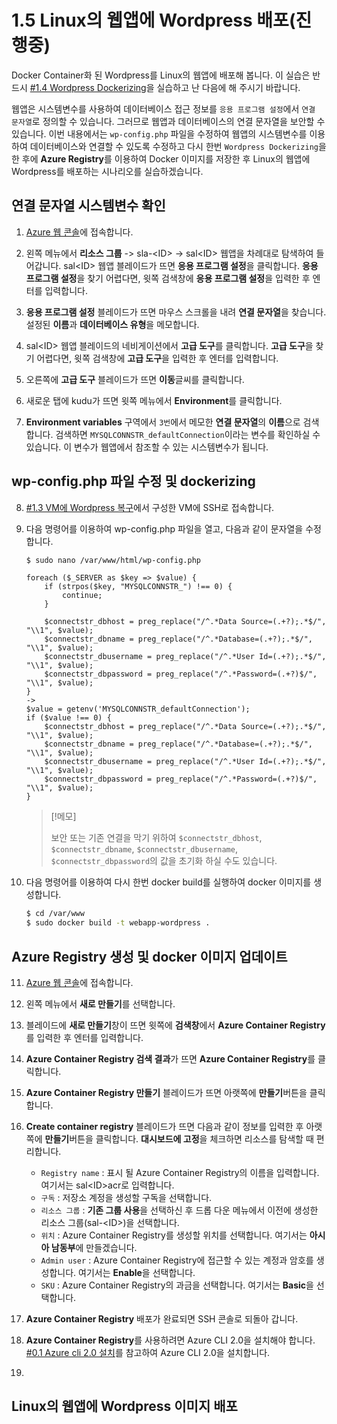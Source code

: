 # 1.5 Linux의 웹앱에 Wordpress 배포(진행중)
Docker Container화 된 Wordpress를 Linux의 웹앱에 배포해 봅니다. 이 실습은 반드시 [#1.4 Wordpress Dockerizing](https://github.com/krazure/hands-on-lab/blob/master/SAL%201711%20Azure%20%EC%9B%B9%EC%95%B1%EA%B3%BC%20%EB%84%A4%ED%8A%B8%EC%9B%8C%ED%81%AC%20%EB%94%94%EC%9E%90%EC%9D%B8%2C%20%EA%B7%B8%EB%A6%AC%EA%B3%A0%20%EB%A6%AC%EB%88%85%EC%8A%A4/1.4%20Wordpress%20Dockerizing.md)을 실습하고 난 다음에 해 주시기 바랍니다.

웹앱은 시스템변수를 사용하여 데이터베이스 접근 정보를 `응용 프로그램 설정`에서 `연결 문자열`로 정의할 수 있습니다. 그러므로 웹앱과 데이터베이스의 연결 문자열을 보안할 수 있습니다. 이번 내용에서는 `wp-config.php` 파일을 수정하여 웹앱의 시스템변수를 이용하여 데이터베이스와 연결할 수 있도록 수정하고 다시 한번 `Wordpress Dockerizing`을 한 후에 **Azure Registry**를 이용하여 Docker 이미지를 저장한 후 Linux의 웹앱에 Wordpress를 배포하는 시나리오를 실습하겠습니다.

## 연결 문자열 시스템변수 확인
1. [Azure 웹 콘솔](https://portal.azure.com)에 접속합니다.

2. 왼쪽 메뉴에서 **리소스 그룹** -> sla-&lt;ID&gt; -> sal&lt;ID&gt; 웹앱을 차례대로 탐색하여 들어갑니다. sal&lt;ID&gt; 웹앱 블레이드가 뜨면 **응용 프로그램 설정**을 클릭합니다. **응용 프로그램 설정**을 찾기 어렵다면, 윗쪽 검색창에 **응용 프로그램 설정**을 입력한 후 엔터를 입력합니다.

3. **응용 프로그램 설정** 블레이드가 뜨면 마우스 스크롤을 내려 **연결 문자열**을 찾습니다. 설정된 **이름**과 **데이터베이스 유형**을 메모합니다.

4. sal&lt;ID&gt; 웹앱 블레이드의 네비게이션에서 **고급 도구**를 클릭합니다. **고급 도구**을 찾기 어렵다면, 윗쪽 검색창에 **고급 도구**을 입력한 후 엔터를 입력합니다.

5. 오른쪽에 **고급 도구** 블레이드가 뜨면 **이동**글씨를 클릭합니다.

6. 새로운 탭에 kudu가 뜨면 윗쪽 메뉴에서 **Environment**를 클릭합니다.

7. **Environment variables** 구역에서 `3번`에서 메모한 **연결 문자열**의 **이름**으로 검색합니다. 검색하면 `MYSQLCONNSTR_defaultConnection`이라는 변수를 확인하실 수 있습니다. 이 변수가 웹앱에서 참조할 수 있는 시스템변수가 됩니다.

## wp-config.php 파일 수정 및 dockerizing
8. [#1.3 VM에 Wordpress 복구](https://github.com/krazure/hands-on-lab/blob/master/SAL%201711%20Azure%20%EC%9B%B9%EC%95%B1%EA%B3%BC%20%EB%84%A4%ED%8A%B8%EC%9B%8C%ED%81%AC%20%EB%94%94%EC%9E%90%EC%9D%B8%2C%20%EA%B7%B8%EB%A6%AC%EA%B3%A0%20%EB%A6%AC%EB%88%85%EC%8A%A4/1.4%20Wordpress%20Dockerizing.md)에서 구성한 VM에 SSH로 접속합니다.

9. 다음 명령어를 이용하여 wp-config.php 파일을 열고, 다음과 같이 문자열을 수정합니다.
    ```Bash
    $ sudo nano /var/www/html/wp-config.php
    ```

    ```wp-config.php
    foreach ($_SERVER as $key => $value) {
        if (strpos($key, "MYSQLCONNSTR_") !== 0) {
            continue;
        }

        $connectstr_dbhost = preg_replace("/^.*Data Source=(.+?);.*$/", "\\1", $value);
        $connectstr_dbname = preg_replace("/^.*Database=(.+?);.*$/", "\\1", $value);
        $connectstr_dbusername = preg_replace("/^.*User Id=(.+?);.*$/", "\\1", $value);
        $connectstr_dbpassword = preg_replace("/^.*Password=(.+?)$/", "\\1", $value);
    }
    ->
    $value = getenv('MYSQLCONNSTR_defaultConnection');
    if ($value !== 0) {
        $connectstr_dbhost = preg_replace("/^.*Data Source=(.+?);.*$/", "\\1", $value);
        $connectstr_dbname = preg_replace("/^.*Database=(.+?);.*$/", "\\1", $value);
        $connectstr_dbusername = preg_replace("/^.*User Id=(.+?);.*$/", "\\1", $value);
        $connectstr_dbpassword = preg_replace("/^.*Password=(.+?)$/", "\\1", $value);
    }
    ```

    > [!메모]
    >
    > 보안 또는 기존 연결을 막기 위하여 `$connectstr_dbhost`, `$connectstr_dbname`, `$connectstr_dbusername`, `$connectstr_dbpassword`의 값을 초기화 하실 수도 있습니다.

10. 다음 명령어를 이용하여 다시 한번 docker build를 실행하여 docker 이미지를 생성합니다.
    ```Bash
    $ cd /var/www
    $ sudo docker build -t webapp-wordpress .
    ```

## Azure Registry 생성 및 docker 이미지 업데이트
11. [Azure 웹 콘솔](https://portal.azure.com)에 접속합니다.

12. 왼쪽 메뉴에서 **새로 만들기**를 선택합니다.

13. 블레이드에 **새로 만들기**창이 뜨면 윗쪽에 **검색창**에서 **Azure Container Registry**를 입력한 후 엔터를 입력합니다.

14. **Azure Container Registry 검색 결과**가 뜨면 **Azure Container Registry**를 클릭합니다.

15. **Azure Container Registry 만들기** 블레이드가 뜨면 아랫쪽에 **만들기**버튼을 클릭합니다.

16. **Create container registry** 블레이드가 뜨면 다음과 같이 정보를 입력한 후 아랫쪽에 **만들기**버튼을 클릭합니다. **대시보드에 고정**을 체크하면 리소스를 탐색할 때 편리합니다.
    - `Registry name` : 표시 될 Azure Container Registry의 이름을 입력합니다. 여기서는 sal&lt;ID&gt;acr로 입력합니다.
    - `구독` : 저장소 계정을 생성할 구독을 선택합니다.
    - `리소스 그룹` : **기존 그룹 사용**을 선택하신 후 드롭 다운 메뉴에서 이전에 생성한 리소스 그룹(sal-&lt;ID&gt;)을 선택합니다.
    - `위치` : Azure Container Registry를 생성할 위치를 선택합니다. 여기서는 **아시아 남동부**에 만들겠습니다.
    - `Admin user` : Azure Container Registry에 접근할 수 있는 계정과 암호를 생성합니다. 여기서는 **Enable**을 선택합니다.
    - `SKU` : Azure Container Registry의 과금을 선택합니다. 여기서는 **Basic**을 선택합니다.

17. **Azure Container Registry** 배포가 완료되면 SSH 콘솔로 되돌아 갑니다.

18. **Azure Container Registry**를 사용하려면 Azure CLI 2.0을 설치해야 합니다. [#0.1 Azure cli 2.0 설치](https://github.com/krazure/hands-on-lab/blob/master/SAL%201704%20IaaS%20%EC%95%8C%EC%95%84%EB%B3%B4%EA%B8%B0%20-%20Global%20Azure%20BootCamp%202017/0.1%20Azure%20cli%202.0%20%EC%84%A4%EC%B9%98.md#linux-ubuntu-debian)를 참고하여 Azure CLI 2.0을 설치합니다.

19. 

## Linux의 웹앱에 Wordpress 이미지 배포